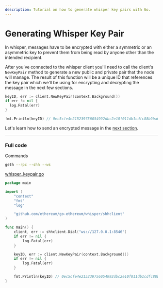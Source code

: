 ```yaml
---
description: Tutorial on how to generate whisper key pairs with Go.
---
```


# Generating Whisper Key Pair

In whisper, messages have to be encrypted with either a symmetric or an asymmetric key to prevent them from being read by anyone other than the intended recipient.

After you've connected to the whisper client you'll need to call the client's `NewKeyPair` method to generate a new public and private pair that the node will manage. The result of this function will be a unique ID that references the key pair which we'll be using for encrypting and decrypting the message in the next few sections.

```go
keyID, err := client.NewKeyPair(context.Background())
if err != nil {
  log.Fatal(err)
}

fmt.Println(keyID) // 0ec5cfe4e215239756054992dbc2e10f011db1cdfc88b9ba6301e2f9ea1b58d2
```

Let's learn how to send an encrypted message in the [next section](../whisper-send).

---

### Full code

Commands

```bash
geth --rpc --shh --ws
```

[whisper_keypair.go](https://github.com/miguelmota/ethereum-development-with-go-book/blob/master/code/whisper_keypair.go)

```go
package main

import (
	"context"
	"fmt"
	"log"

	"github.com/ethereum/go-ethereum/whisper/shhclient"
)

func main() {
	client, err := shhclient.Dial("ws://127.0.0.1:8546")
	if err != nil {
		log.Fatal(err)
	}

	keyID, err := client.NewKeyPair(context.Background())
	if err != nil {
		log.Fatal(err)
	}

	fmt.Println(keyID) // 0ec5cfe4e215239756054992dbc2e10f011db1cdfc88b9ba6301e2f9ea1b58d2
}
```

